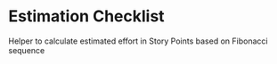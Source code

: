 # Estimation Checklist

Helper to calculate estimated effort in Story Points based on Fibonacci sequence
